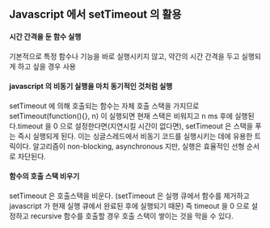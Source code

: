 ## Javascript 에서 setTimeout 의 활용


#### 시간 간격을 둔 함수 실행

기본적으로 특정 함수나 기능을 바로 실행시키지 않고,
약간의 시간 간격을 두고 실행되게 하고 싶을 경우 사용


#### javascript 의 비동기 실행을 마치 동기적인 것처럼 실행

setTimeout 에 의해 호출되는 함수는 자체 호출 스택을 가지므로 
setTimeout(function(){}, n) 이 실행되면 현재 스택은 비워지고 n ms 후에 실행된다.timeout 을 0 으로 설정한다면(지연시킬 시간이 없다면), 
setTimeout 은 스택을 푸는 즉시 실행되게 된다.
이는 싱글스레드에서 비동기 코드를 실행시키는 데에 유용한 트릭이다.
알고리즘이 non-blocking, asynchronous 지만, 
실행은 효율적인 선형 순서로 차단된다.  


#### 함수의 호출 스택 비우기

setTimeout 은 호출스택을 비운다.
(setTimeout 은 실행 큐에서 함수를 제거하고 javascript 가 현재 실행 큐에서 완료된 후에 실행되기 때문)
즉 timeout 을 0 으로 설정하고 recursive 함수를 호출할 경우 호출 스택이 쌓이는 것을 막을 수 있다. 

